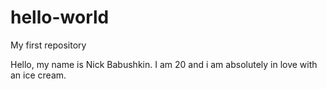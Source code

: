 # hello-world
My first repository


Hello, my name is Nick Babushkin.
I am 20 and i am absolutely in love with an ice cream. 
